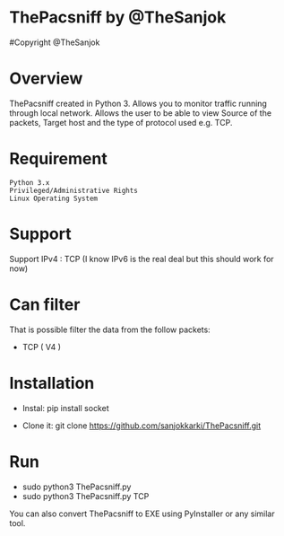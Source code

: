 # ThePacsniff by @TheSanjok
#Copyright @TheSanjok

# Overview

ThePacsniff created in Python 3. Allows you to monitor traffic running through local network. Allows the user to be able to view Source of the packets, Target host and the type of protocol used e.g. TCP.

# Requirement

    Python 3.x
    Privileged/Administrative Rights
    Linux Operating System

# Support

Support IPv4 : TCP (I know IPv6 is the real deal but this should work for now)

# Can filter

That is possible filter the data from the follow packets:
- TCP ( V4 )

# Installation     
- Instal: pip install socket

- Clone it: git clone https://github.com/sanjokkarki/ThePacsniff.git

# Run

- sudo python3 ThePacsniff.py
- sudo python3 ThePacsniff.py TCP

You can also convert ThePacsniff to EXE using PyInstaller or any similar tool.

